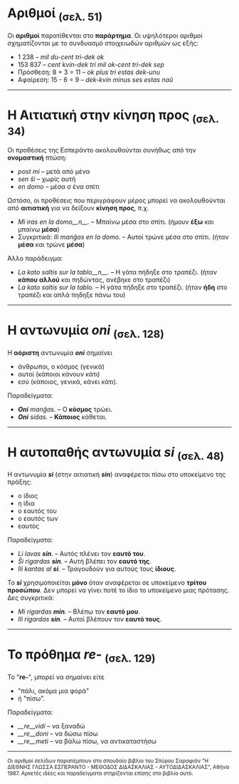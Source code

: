 # Αριθμοί <sub>(σελ. 51)</sub>

Οι __αριθμοί__ παρατίθενται στο __παράρτημα__. Οι υψηλότεροι αριθμοί σχηματίζονται με το συνδυασμό στοιχειωδών αριθμών ως εξής:

- 1 238                     – *mil du-cent tri-dek ok*
- 153 837                   – *cent kvin-dek tri mil ok-cent tri-dek sep*
- Πρόσθεση:      8 + 3 = 11 – *ok plus tri estas dek-unu*
- Αφαίρεση:   15 - 6 = 9 – *dek-kvin minus ses estas naŭ*
---
# Η Αιτιατική στην __κίνηση προς__ <sub>(σελ. 34)</sub>

Οι προθέσεις της Εσπεράντο ακολουθούνται συνήθως από την __ονομαστική__ πτώση:

- *post mi* – μετά από μένα
- *sen ŝi* – χωρίς αυτή
- *en domo* – μέσα σ ένα σπίτι

Ωστόσο, οι προθέσεις που περιγράφουν μέρος μπορεί να ακολουθούνται από __αιτιατική__ για να δείξουν __κίνηση προς__, π.χ.

- *Mi iras en la domo__n__.* – Μπαίνω μέσα στο σπίτι. (ήμουν __έξω__ και μπαίνω __μέσα__)
- Συγκριτικά: *Ili manĝas en la domo.* – Αυτοί τρώνε μέσα στο σπίτι. (ήταν __μέσα__ και τρώνε __μέσα__)

Άλλο παράδειγμα:

- *La kato saltis sur la tablo__n__.* – Η γάτα πήδηξε στο τραπέζι. (ήταν __κάπου αλλού__ και πηδώντας, ανέβηκε στο τραπέζι)
- *La kato saltis sur la tablo.* – Η γάτα πήδηξε στο τραπέζι. (ήταν __ήδη__ στο τραπέζι και απλά πηδηξε πάνω του)
---
# Η αντωνυμία *__oni__* <sub>(σελ. 128)</sub>

Η __αόριστη__ αντωνυμία *__oni__* σημαίνει

- άνθρωποι, ο κόσμος (γενικά)
- αυτοί (κάποιοι κάνουν κάτι)
- εσύ (κάποιος, γενικά, κάνει κάτι).

Παραδείγματα:

- *__Oni__ manĝas.* – Ο __κόσμος__ τρώει.
- *__Oni__ sidas.* – __Κάποιος__ κάθεται.
 
---
# Η αυτοπαθής αντωνυμία *__si__* <sub>(σελ. 48)</sub>

Η αντωνυμία *__si__* (στην αιτιατική *__sin__*) αναφέρεται πίσω στο υποκείμενο της πράξης:

- ο ίδιος
- η ίδια
- ο εαυτός του
- ο εαυτός των
- εαυτός

Παραδείγματα:

- *Li lavas __sin__.* – Αυτός πλένει τον __εαυτό του__.
- *Ŝi rigardas __sin__.* – Αυτή βλέπει τον __εαυτό της__.
- *Ili kantas al __si__.* – Τραγουδούν για αυτούς τους __ίδιους__.
 
Το *__si__* χρησιμοποιείται __μόνο__ όταν αναφέρεται σε υποκείμενο __τρίτου προσώπου__. Δεν μπορεί να γίνει ποτέ το ίδιο το υποκείμενο μιας πρότασης. Δες συγκριτικά:

- *Mi rigardas __min__.* – Βλέπω τον __εαυτό μου__.
- *Ili rigardas __sin__.* – Αυτοί βλέπουν τον __εαυτό τους__.
---
# Το πρόθημα *__re-__* <sub>(σελ. 129)</sub>

Το "__re-__", μπορεί να σημαίνει είτε

- "πάλι, ακόμα μια φορά"
- ή "πίσω".

Παραδείγματα:

- *__re__vidi* – να ξαναδώ
- *__re__doni* – να δώσω πίσω 
- *__re__meti* – να βάλω πίσω, να αντικαταστήσω
---
<sub>Οι αριθμοί σελίδων παραπέμπουν στο σπουδαίο βιβλίο του Σπύρου Σαραφιάν "Η ΔΙΕΘΝΗΣ ΓΛΩΣΣΑ ΕΣΠΕΡΑΝΤΟ - ΜΕΘΟΔΟΣ ΔΙΔΑΣΚΑΛΙΑΣ - ΑΥΤΟΔΙΔΑΣΚΑΛΙΑΣ", Αθήνα 1987. Αρκετές ιδέες και παραδείγματα στηρίζονται επίσης στο βιβλίο αυτό.</sub> 
